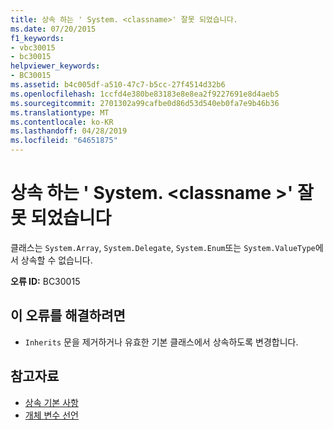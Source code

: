 ```yaml
---
title: 상속 하는 ' System. <classname>' 잘못 되었습니다.
ms.date: 07/20/2015
f1_keywords:
- vbc30015
- bc30015
helpviewer_keywords:
- BC30015
ms.assetid: b4c005df-a510-47c7-b5cc-27f4514d32b6
ms.openlocfilehash: 1ccfd4e380be83183e8e8ea2f9227691e8d4aeb5
ms.sourcegitcommit: 2701302a99cafbe0d86d53d540eb0fa7e9b46b36
ms.translationtype: MT
ms.contentlocale: ko-KR
ms.lasthandoff: 04/28/2019
ms.locfileid: "64651875"
---
```

# <a name="inheriting-from-systemclassname-is-not-valid"></a>상속 하는 ' System. \<classname >' 잘못 되었습니다
클래스는 `System.Array`, `System.Delegate`, `System.Enum`또는 `System.ValueType`에서 상속할 수 없습니다.  
  
 **오류 ID:** BC30015  
  
## <a name="to-correct-this-error"></a>이 오류를 해결하려면  
  
- `Inherits` 문을 제거하거나 유효한 기본 클래스에서 상속하도록 변경합니다.  
  
## <a name="see-also"></a>참고자료

- [상속 기본 사항](../../visual-basic/programming-guide/language-features/objects-and-classes/inheritance-basics.md)
- [개체 변수 선언](../../visual-basic/programming-guide/language-features/variables/object-variable-declaration.md)

